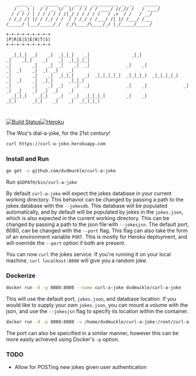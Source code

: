 ```
    ____ _    ______  __  _____  __________ __ __    ______
   / __ \ |  / / __ \/  |/  / / / / ____/ //_// /   / ____/
  / / / / | / / / / / /|_/ / / / / /   / ,<  / /   / __/   
 / /_/ /| |/ / /_/ / /  / / /_/ / /___/ /| |/ /___/ /___   
/_____/ |___/_____/_/  /_/\____/\____/_/ |_/_____/_____/   
                                                           
+-+-+-+-+-+-+-+-+
|P|R|E|S|E|N|T|S|
+-+-+-+-+-+-+-+-+
                                                                                                            
  _|_|_|  _|    _|  _|_|_|    _|                _|_|                      _|    _|_|    _|    _|  _|_|_|_|  
_|        _|    _|  _|    _|  _|              _|    _|                    _|  _|    _|  _|  _|    _|        
_|        _|    _|  _|_|_|    _|  _|_|_|_|_|  _|_|_|_|  _|_|_|_|_|        _|  _|    _|  _|_|      _|_|_|    
_|        _|    _|  _|    _|  _|              _|    _|              _|    _|  _|    _|  _|  _|    _|        
  _|_|_|    _|_|    _|    _|  _|_|_|_|        _|    _|                _|_|      _|_|    _|    _|  _|_|_|_|  
                                                                                                            
                                                                                                            
```
[![Build Status](https://travis-ci.org/dvdmuckle/curl-a-joke.svg?branch=master)](https://travis-ci.org/dvdmuckle/curl-a-joke)[![Heroku](https://heroku-badge.herokuapp.com/?app=curl-a-joke&style=flat)](https://curl-a-joke.herokuapp.com)

The Woz's dial-a-joke, for the 21st century!

```bash
curl https://curl-a-joke.herokuapp.com
```

### Install and Run

```bash
go get -u github.com/dvdmuckle/curl-a-joke
```
Run `$GOPATH/bin/curl-a-joke`

By default `curl-a-joke` will expect the jokes database in your current working directory. This behavior can be changed by passing a path to the jokes database with the `--jokesdb`. This database will be populated automatically, and by default will be populated by jokes in the `jokes.json`, which is also expected in the current working directory. This can be changed by passing a path to the json file with `--jokesjsn`. The default port, 8080, can be changed with the `--port` flag. This flag can also take the form of an environment variable `PORT`. This is mostly for Heroku deployment, and will override the `--port` option if both are present.

You can now `curl` the jokes service. If you're running it on your local machine, `curl localhost:8080` will give you a random joke.

### Dockerize

```bash
docker run -d -p 8080:8080 --name curl-a-joke dvdmuckle/curl-a-joke
```

This will use the default port, `jokes.json`, and database location. If you would like to supply your own `jokes.json`, you can mount a volume with the json,  and use the `--jokesjsn` flag to specify its location within the container.

```bash
docker run -d -p 8080:8080 -v /home/dvdmuckle/curl-a-joke:/root/curl-a-joke --name curl-a-joke dvdmuckle/curl-a-joke --jokejson /root/curl-a-joke/jokes.json
```
The port can also be speicified in a similar manner, however this can be more easily achieved using Docker's `-p` option.

### TODO

* Allow for POSTing new jokes given user authentication
